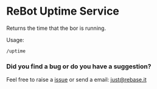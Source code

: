 # ReBot Uptime Service

Returns the time that the bor is running.

Usage: 

```
/uptime
```

### Did you find a bug or do you have a suggestion?
Feel free to raise a [issue](https://github.com/rebase-it/rebot/issues/new) or send a email: just@rebase.it
